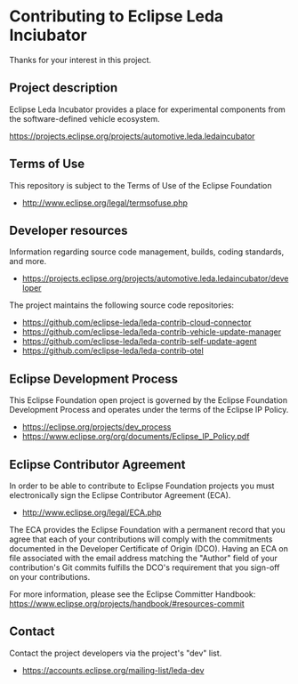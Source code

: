 # Contributing to Eclipse Leda Inciubator

Thanks for your interest in this project.

## Project description

Eclipse Leda Incubator provides a place for experimental components from the software-defined vehicle ecosystem.

https://projects.eclipse.org/projects/automotive.leda.ledaincubator

## Terms of Use

This repository is subject to the Terms of Use of the Eclipse Foundation

* http://www.eclipse.org/legal/termsofuse.php

## Developer resources

Information regarding source code management, builds, coding standards, and
more.

* https://projects.eclipse.org/projects/automotive.leda.ledaincubator/developer

The project maintains the following source code repositories:

* https://github.com/eclipse-leda/leda-contrib-cloud-connector
* https://github.com/eclipse-leda/leda-contrib-vehicle-update-manager
* https://github.com/eclipse-leda/leda-contrib-self-update-agent
* https://github.com/eclipse-leda/leda-contrib-otel

## Eclipse Development Process

This Eclipse Foundation open project is governed by the Eclipse Foundation
Development Process and operates under the terms of the Eclipse IP Policy.

* https://eclipse.org/projects/dev_process
* https://www.eclipse.org/org/documents/Eclipse_IP_Policy.pdf

## Eclipse Contributor Agreement

In order to be able to contribute to Eclipse Foundation projects you must
electronically sign the Eclipse Contributor Agreement (ECA).

* http://www.eclipse.org/legal/ECA.php

The ECA provides the Eclipse Foundation with a permanent record that you agree
that each of your contributions will comply with the commitments documented in
the Developer Certificate of Origin (DCO). Having an ECA on file associated with
the email address matching the "Author" field of your contribution's Git commits
fulfills the DCO's requirement that you sign-off on your contributions.

For more information, please see the Eclipse Committer Handbook:
https://www.eclipse.org/projects/handbook/#resources-commit

## Contact

Contact the project developers via the project's "dev" list.

* https://accounts.eclipse.org/mailing-list/leda-dev